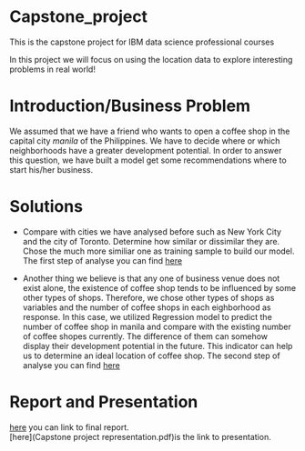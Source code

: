 # Capstone_project
This is the capstone project for IBM data science professional courses

In this project we will focus on using the location data to explore interesting problems in real world!

# Introduction/Business Problem

We assumed that we have a friend who wants to open a coffee shop in the capital city *manila* of the Philippines. We have to decide 
where or which neighborhoods have a greater development potential.
In order to answer this question, we have built a model get some recommendations where to start his/her business.

# Solutions
* Compare with cities we have analysed before such as New York City and the city of Toronto. Determine how similar or dissimilar 
  they are. Chose the much more similiar one as training sample to build our model.
  The first step of analyse you can find [here](https://github.com/Xuebolinghhh/Capstone_project/blob/main/The_Battle_of_Neighborhoods.ipynb)
  
* Another thing we believe is that any one of business venue does not exist alone, the existence of coffee shop tends to be influenced
  by some other types of shops. Therefore, we chose other types of shops as variables and the number of coffee shops in each eighborhood   as response. In this case, we utilized Regression model to predict the number of coffee shop in manila and compare with the
  existing number of coffee shopes currently. The difference of them can somehow display their development potential in the             future. This indicator can help us to determine an ideal location of coffee shop.
  The second step of analyse you can find [here](https://github.com/Xuebolinghhh/Capstone_project/blob/main/Location%20selection.ipynb)

# Report and Presentation
[here](Report.pdf) you can link to final report.<br>
[here](Capstone project representation.pdf)is the link to presentation.

